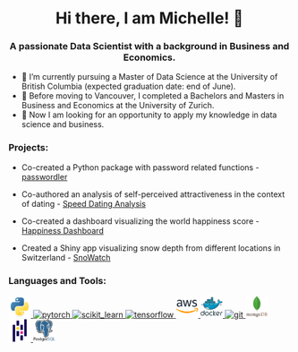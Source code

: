 <h1 align="center">Hi there, I am Michelle! 👋</h1>
<h3 align="center">A passionate Data Scientist with a background in Business and Economics.</h3>

- :seedling: I’m currently pursuing a Master of Data Science at the University of British Columbia (expected graduation date: end of June).
- :page_with_curl: Before moving to Vancouver, I completed a Bachelors and Masters in Business and Economics at the University of Zurich.
- :telescope: Now I am looking for an opportunity to apply my knowledge in data science and business.

<h3 align="left">Projects:</h3>

- Co-created a Python package with password related functions - <a href="https://passwordler.readthedocs.io/en/latest/?badge=latest" target="_blank" rel="noreferrer">passwordler</a></p>
- Co-authored an analysis of self-perceived attractiveness in the context of dating - <a href="https://github.com/UBC-MDS/speed_dating_analysis" target="_blank" rel="noreferrer">Speed Dating Analysis</a></p>
- Co-created a dashboard visualizing the world happiness score - <a href="https://github.com/UBC-MDS/DSCI-532_2024_3_world-happiness-tracker.git" target="_blank" rel="noreferrer">Happiness Dashboard</a></p>
- Created a Shiny app visualizing snow depth from different locations in Switzerland - <a href="https://github.com/mishelly-h/snowfall_switzerland.git" target="_blank" rel="noreferrer">SnoWatch</a></p>



</p>

<h3 align="left">Languages and Tools:</h3>
<p align="left">
</a> <a href="https://www.python.org" target="_blank" rel="noreferrer"> <img src="https://raw.githubusercontent.com/devicons/devicon/master/icons/python/python-original.svg" alt="python" width="40" height="40"/> 
</a> <a href="https://pytorch.org/" target="_blank" rel="noreferrer"> <img src="https://www.vectorlogo.zone/logos/pytorch/pytorch-icon.svg" alt="pytorch" width="40" height="40"/> 
</a> <a href="https://scikit-learn.org/" target="_blank" rel="noreferrer"> <img src="https://upload.wikimedia.org/wikipedia/commons/0/05/Scikit_learn_logo_small.svg" alt="scikit_learn" width="40" height="40"/> 
</a> <a href="https://www.tensorflow.org" target="_blank" rel="noreferrer"> <img src="https://www.vectorlogo.zone/logos/tensorflow/tensorflow-icon.svg" alt="tensorflow" width="40" height="40"/> 
<a href="https://aws.amazon.com" target="_blank" rel="noreferrer"> <img src="https://raw.githubusercontent.com/devicons/devicon/master/icons/amazonwebservices/amazonwebservices-original-wordmark.svg" alt="aws" width="40" height="40"/> 
</a> <a href="https://www.docker.com/" target="_blank" rel="noreferrer"><img src="https://raw.githubusercontent.com/devicons/devicon/master/icons/docker/docker-original-wordmark.svg" alt="docker" width="40" height="40"/> 
</a> <a href="https://git-scm.com/" target="_blank" rel="noreferrer"> <img src="https://www.vectorlogo.zone/logos/git-scm/git-scm-icon.svg" alt="git" width="40" height="40"/> 
</a> <a href="https://www.mongodb.com/" target="_blank" rel="noreferrer"> <img src="https://raw.githubusercontent.com/devicons/devicon/master/icons/mongodb/mongodb-original-wordmark.svg" alt="mongodb" width="40" height="40"/> 
</a> <a href="https://pandas.pydata.org/" target="_blank" rel="noreferrer"> <img src="https://raw.githubusercontent.com/devicons/devicon/2ae2a900d2f041da66e950e4d48052658d850630/icons/pandas/pandas-original.svg" alt="pandas" width="40" height="40"/> 
</a> <a href="https://www.postgresql.org" target="_blank" rel="noreferrer"> <img src="https://raw.githubusercontent.com/devicons/devicon/master/icons/postgresql/postgresql-original-wordmark.svg" alt="postgresql" width="40" height="40"/> 
</a> </p>
